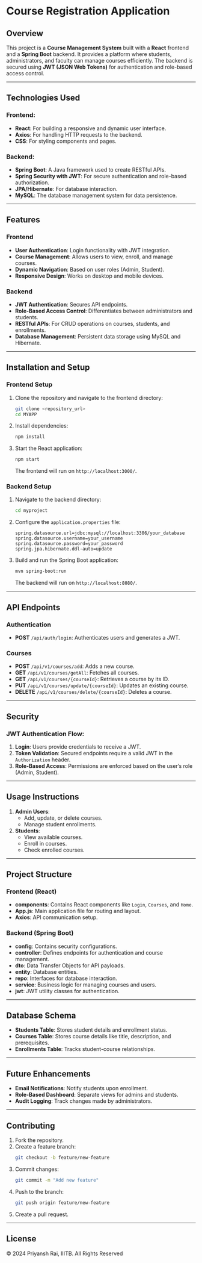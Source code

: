 # **Course Registration Application**

## **Overview**
This project is a **Course Management System** built with a **React** frontend and a **Spring Boot** backend. It provides a platform where students, administrators, and faculty can manage courses efficiently. The backend is secured using **JWT (JSON Web Tokens)** for authentication and role-based access control.

---

## **Technologies Used**

### **Frontend:**
- **React**: For building a responsive and dynamic user interface.
- **Axios**: For handling HTTP requests to the backend.
- **CSS**: For styling components and pages.

### **Backend:**
- **Spring Boot**: A Java framework used to create RESTful APIs.
- **Spring Security with JWT**: For secure authentication and role-based authorization.
- **JPA/Hibernate**: For database interaction.
- **MySQL**: The database management system for data persistence.

---

## **Features**

### **Frontend**
- **User Authentication**: Login functionality with JWT integration.
- **Course Management**: Allows users to view, enroll, and manage courses.
- **Dynamic Navigation**: Based on user roles (Admin, Student).
- **Responsive Design**: Works on desktop and mobile devices.

### **Backend**
- **JWT Authentication**: Secures API endpoints.
- **Role-Based Access Control**: Differentiates between administrators and students.
- **RESTful APIs**: For CRUD operations on courses, students, and enrollments.
- **Database Management**: Persistent data storage using MySQL and Hibernate.

---

## **Installation and Setup**

### **Frontend Setup**
1. Clone the repository and navigate to the frontend directory:
   ```bash
   git clone <repository_url>
   cd MYAPP
   ```
2. Install dependencies:
   ```bash
   npm install
   ```
3. Start the React application:
   ```bash
   npm start
   ```
   The frontend will run on `http://localhost:3000/`.

### **Backend Setup**
1. Navigate to the backend directory:
   ```bash
   cd myproject
   ```
2. Configure the `application.properties` file:
   ```properties
   spring.datasource.url=jdbc:mysql://localhost:3306/your_database
   spring.datasource.username=your_username
   spring.datasource.password=your_password
   spring.jpa.hibernate.ddl-auto=update
   ```
3. Build and run the Spring Boot application:
   ```bash
   mvn spring-boot:run
   ```
   The backend will run on `http://localhost:8080/`.

---

## **API Endpoints**

### **Authentication**
- **POST** `/api/auth/login`: Authenticates users and generates a JWT.

### **Courses**
- **POST** `/api/v1/courses/add`: Adds a new course.
- **GET** `/api/v1/courses/getAll`: Fetches all courses.
- **GET** `/api/v1/courses/{courseId}`: Retrieves a course by its ID.
- **PUT** `/api/v1/courses/update/{courseId}`: Updates an existing course.
- **DELETE** `/api/v1/courses/delete/{courseId}`: Deletes a course.

---

## **Security**

### **JWT Authentication Flow:**
1. **Login**: Users provide credentials to receive a JWT.
2. **Token Validation**: Secured endpoints require a valid JWT in the `Authorization` header.
3. **Role-Based Access**: Permissions are enforced based on the user’s role (Admin, Student).

---

## **Usage Instructions**

1. **Admin Users**:
   - Add, update, or delete courses.
   - Manage student enrollments.
2. **Students**:
   - View available courses.
   - Enroll in courses.
   - Check enrolled courses.

---

## **Project Structure**

### **Frontend (React)**
- **components**: Contains React components like `Login`, `Courses`, and `Home`.
- **App.js**: Main application file for routing and layout.
- **Axios**: API communication setup.
  
### **Backend (Spring Boot)**
- **config**: Contains security configurations.
- **controller**: Defines endpoints for authentication and course management.
- **dto**: Data Transfer Objects for API payloads.
- **entity**: Database entities.
- **repo**: Interfaces for database interaction.
- **service**: Business logic for managing courses and users.
- **jwt**: JWT utility classes for authentication.

---

## **Database Schema**

- **Students Table**: Stores student details and enrollment status.
- **Courses Table**: Stores course details like title, description, and prerequisites.
- **Enrollments Table**: Tracks student-course relationships.

---

## **Future Enhancements**
- **Email Notifications**: Notify students upon enrollment.
- **Role-Based Dashboard**: Separate views for admins and students.
- **Audit Logging**: Track changes made by administrators.

---

## **Contributing**
1. Fork the repository.
2. Create a feature branch:
   ```bash
   git checkout -b feature/new-feature
   ```
3. Commit changes:
   ```bash
   git commit -m "Add new feature"
   ```
4. Push to the branch:
   ```bash
   git push origin feature/new-feature
   ```
5. Create a pull request.

---

## **License**
© 2024 Priyansh Rai, IIITB. All Rights Reserved
